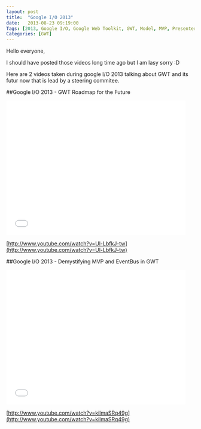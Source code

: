 ```yaml
---
layout: post
title:  "Google I/O 2013"
date:   2013-08-23 09:19:00
Tags: [2013, Google I/O, Google Web Toolkit, GWT, Model, MVP, Presenter, video, View]
Categories: [GWT]
---
```


Hello everyone,

I should have posted those videos long time ago but I am lasy sorry :D

Here are 2 videos taken during google I/O 2013 talking about GWT and its futur now that is lead by a steering commitee.

##Google I/O 2013 - GWT Roadmap for the Future

<iframe class="center" width="480" height="360" src="//www.youtube.com/embed/Ul-LbfkJ-tw" frameborder="0" allowfullscreen></iframe>

[http://www.youtube.com/watch?v=Ul-LbfkJ-tw](http://www.youtube.com/watch?v=Ul-LbfkJ-tw)


##Google I/O 2013 - Demystifying MVP and EventBus in GWT

<iframe class="center" width="480" height="360" src="//www.youtube.com/embed/kilmaSRq49g" frameborder="0" allowfullscreen></iframe>

[http://www.youtube.com/watch?v=kilmaSRq49g](http://www.youtube.com/watch?v=kilmaSRq49g)

